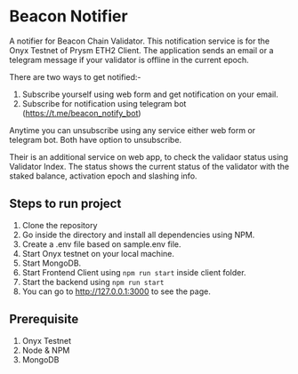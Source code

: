 # Beacon Notifier
A notifier for Beacon Chain Validator. This notification service is for the Onyx Testnet of Prysm ETH2 Client.
The application sends an email or a telegram message if your validator is offline in the current epoch.

There are two ways to get notified:-

1. Subscribe yourself using web form and get notification on your email.
2. Subscribe for notification using telegram bot (https://t.me/beacon_notify_bot)

Anytime you can unsubscribe using any service either web form or telegram bot. Both have option to unsubscribe.

Their is an additional service on web app, to check the validaor status using Validator Index.
The status shows the current status of the validator with the staked balance, activation epoch and slashing info.

## Steps to run project
1. Clone the repository
2. Go inside the directory and install all dependencies using NPM.
3. Create a .env file based on sample.env file.
4. Start Onyx testnet on your local machine.
5. Start MongoDB.
6. Start Frontend Client using `npm run start` inside client folder.
7. Start the backend using `npm run start`
8. You can go to http://127.0.0.1:3000 to see the page.

## Prerequisite
1. Onyx Testnet
2. Node & NPM
3. MongoDB

